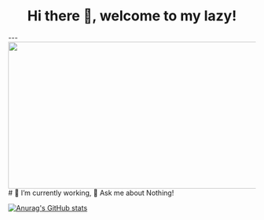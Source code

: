 <h1 style="text-align:center" > Hi there 👋, welcome to my lazy! </h1>
---
<div align="center">
  <img src="https://media.giphy.com/media/dWesBcTLavkZuG35MI/giphy.gif" width="600" height="300"/>
</div>
# 🔭 I’m currently working, 💬 Ask me about Nothing!

[![Anurag's GitHub stats](https://github-readme-stats.vercel.app/api?username=khaquachtrong74)](https://github.com/anuraghazra/github-readme-stats)

<!--
**khaquachtrong74/khaquachtrong74** is a ✨ _special_ ✨ repository because its `README.md` (this file) appears on your GitHub profile.

Here are some ideas to get you started:

- 🔭 I’m currently working on ...
- 🌱 I’m currently learning ...
- 👯 I’m looking to collaborate on ...
- 🤔 I’m looking for help with ...
- 💬 Ask me about ...
- 📫 How to reach me: ...
- 😄 Pronouns: ...
- ⚡ Fun fact: ...
-->
